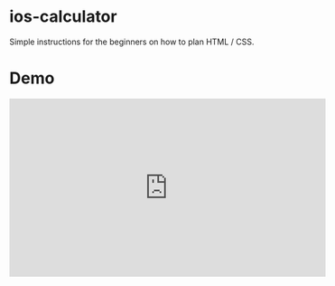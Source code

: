 # ios-calculator
Simple instructions for the beginners on how to plan HTML / CSS.


# Demo
<iframe width="560" height="315" src="https://www.youtube.com/embed/Om5qbkHOfao" frameborder="0" allowfullscreen></iframe>